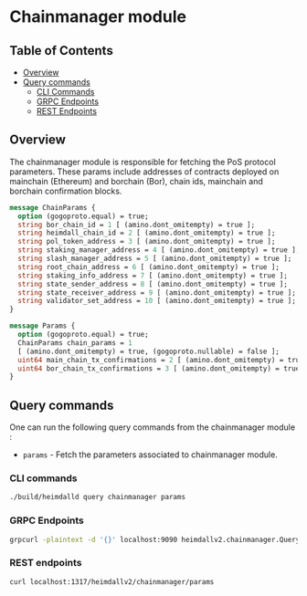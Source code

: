 # Chainmanager module

## Table of Contents

* [Overview](#overview)
* [Query commands](#query-commands)
  * [CLI Commands](#cli-commands)
  * [GRPC Endpoints](#grpc-endpoints)
  * [REST Endpoints](#rest-endpoints)

## Overview

The chainmanager module is responsible for fetching the PoS protocol parameters. These params include addresses of contracts deployed on mainchain (Ethereum) and borchain (Bor), chain ids, mainchain and borchain confirmation blocks.

```protobuf
message ChainParams {
  option (gogoproto.equal) = true;
  string bor_chain_id = 1 [ (amino.dont_omitempty) = true ];
  string heimdall_chain_id = 2 [ (amino.dont_omitempty) = true ];
  string pol_token_address = 3 [ (amino.dont_omitempty) = true ];
  string staking_manager_address = 4 [ (amino.dont_omitempty) = true ];
  string slash_manager_address = 5 [ (amino.dont_omitempty) = true ];
  string root_chain_address = 6 [ (amino.dont_omitempty) = true ];
  string staking_info_address = 7 [ (amino.dont_omitempty) = true ];
  string state_sender_address = 8 [ (amino.dont_omitempty) = true ];
  string state_receiver_address = 9 [ (amino.dont_omitempty) = true ];
  string validator_set_address = 10 [ (amino.dont_omitempty) = true ];
}

message Params {
  option (gogoproto.equal) = true;
  ChainParams chain_params = 1
  [ (amino.dont_omitempty) = true, (gogoproto.nullable) = false ];
  uint64 main_chain_tx_confirmations = 2 [ (amino.dont_omitempty) = true ];
  uint64 bor_chain_tx_confirmations = 3 [ (amino.dont_omitempty) = true ];
}
```

## Query commands

One can run the following query commands from the chainmanager module :

* `params` - Fetch the parameters associated to chainmanager module.

### CLI commands

```bash
./build/heimdalld query chainmanager params
```

### GRPC Endpoints

```bash
grpcurl -plaintext -d '{}' localhost:9090 heimdallv2.chainmanager.Query/GetChainManagerParams

```

### REST endpoints

```bash
curl localhost:1317/heimdallv2/chainmanager/params
```
